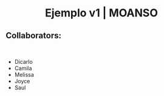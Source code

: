 <h1 align="center"> Ejemplo v1 | MOANSO </h1>

<h2 align="left">Collaborators:</h3>
<br>

- Dicarlo
- Camila
- Melissa
- Joyce
- Saul
